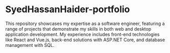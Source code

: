 # SyedHassanHaider-portfolio
This repository showcases my expertise as a software engineer, featuring a range of projects that demonstrate my skills in both web and desktop application development. My experience includes front-end technologies like React and Vue.js, back-end solutions with ASP.NET Core, and database management with SQL.

